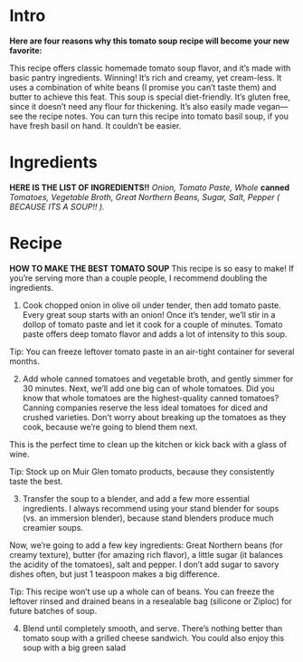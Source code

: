 # Intro
**Here are four reasons why this tomato soup recipe will become your new favorite:**

This recipe offers classic homemade tomato soup flavor, and it’s made with basic pantry ingredients. Winning!
It’s rich and creamy, yet cream-less. It uses a combination of white beans (I promise you can’t taste them) and butter to achieve this feat.
This soup is special diet-friendly. It’s gluten free, since it doesn’t need any flour for thickening. It’s also easily made vegan—see the recipe notes.
You can turn this recipe into tomato basil soup, if you have fresh basil on hand. It couldn’t be easier.

# Ingredients

**HERE IS THE LIST OF INGREDIENTS!!**
     *Onion,*
     *Tomato Paste,*
     *Whole* **canned** *Tomatoes,*
     *Vegetable Broth,*
     *Great Northern Beans,*
     *Sugar,*
     *Salt,*
     *Pepper ( BECAUSE ITS A SOUP!! ).*
    

# Recipe
**HOW TO MAKE THE BEST TOMATO SOUP**
    This recipe is so easy to make! If you’re serving more than a couple people, I recommend doubling the ingredients.

1) Cook chopped onion in olive oil under tender, then add tomato paste.
Every great soup starts with an onion! Once it’s tender, we’ll stir in a dollop of tomato paste and let it cook for a couple of minutes. Tomato paste offers deep tomato flavor and adds a lot of intensity to this soup.

Tip: You can freeze leftover tomato paste in an air-tight container for several months.

2) Add whole canned tomatoes and vegetable broth, and gently simmer for 30 minutes.
Next, we’ll add one big can of whole tomatoes. Did you know that whole tomatoes are the highest-quality canned tomatoes? Canning companies reserve the less ideal tomatoes for diced and crushed varieties. Don’t worry about breaking up the tomatoes as they cook, because we’re going to blend them next.

This is the perfect time to clean up the kitchen or kick back with a glass of wine.

Tip: Stock up on Muir Glen tomato products, because they consistently taste the best.

3) Transfer the soup to a blender, and add a few more essential ingredients.
I always recommend using your stand blender for soups (vs. an immersion blender), because stand blenders produce much creamier soups.

Now, we’re going to add a few key ingredients: Great Northern beans (for creamy texture), butter (for amazing rich flavor), a little sugar (it balances the acidity of the tomatoes), salt and pepper. I don’t add sugar to savory dishes often, but just 1 teaspoon makes a big difference.

Tip: This recipe won’t use up a whole can of beans. You can freeze the leftover rinsed and drained beans in a resealable bag (silicone or Ziploc) for future batches of soup.

4) Blend until completely smooth, and serve.
There’s nothing better than tomato soup with a grilled cheese sandwich. You could also enjoy this soup with a big green salad    
